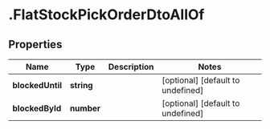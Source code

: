 # .FlatStockPickOrderDtoAllOf

## Properties

|Name | Type | Description | Notes|
|------------ | ------------- | ------------- | -------------|
|**blockedUntil** | **string** |  | [optional] [default to undefined]|
|**blockedById** | **number** |  | [optional] [default to undefined]|



